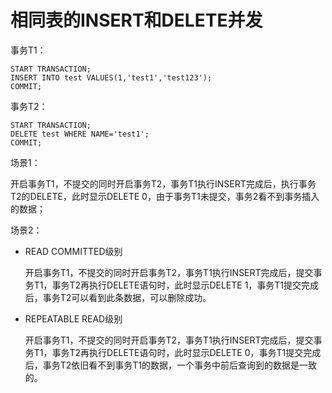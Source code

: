 # 相同表的INSERT和DELETE并发<a name="ZH-CN_TOPIC_0289900226"></a>

事务T1：

```
START TRANSACTION;
INSERT INTO test VALUES(1,'test1','test123');
COMMIT;
```

事务T2：

```
START TRANSACTION;
DELETE test WHERE NAME='test1';
COMMIT;
```

场景1：

开启事务T1，不提交的同时开启事务T2，事务T1执行INSERT完成后，执行事务T2的DELETE，此时显示DELETE 0，由于事务T1未提交，事务2看不到事务插入的数据；

场景2：

-   READ COMMITTED级别

    开启事务T1，不提交的同时开启事务T2，事务T1执行INSERT完成后，提交事务T1，事务T2再执行DELETE语句时，此时显示DELETE 1，事务T1提交完成后，事务T2可以看到此条数据，可以删除成功。

-   REPEATABLE READ级别

    开启事务T1，不提交的同时开启事务T2，事务T1执行INSERT完成后，提交事务T1，事务T2再执行DELETE语句时，此时显示DELETE 0，事务T1提交完成后，事务T2依旧看不到事务T1的数据，一个事务中前后查询到的数据是一致的。


